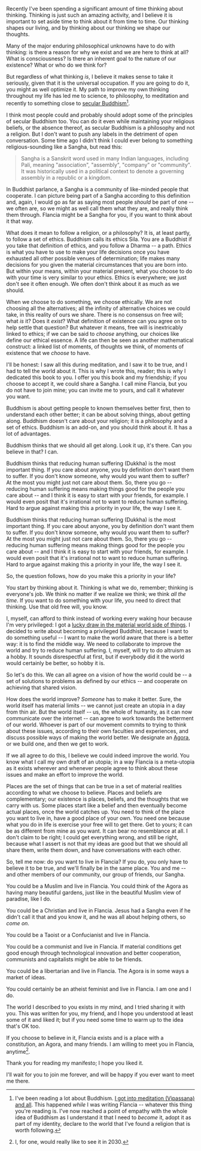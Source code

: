 <!--
.. title: In Flancia we will one day meet
.. slug: meet
.. date: 2019-10-11 16:22:39 UTC+02:00
.. tags: 
.. category: 
.. link: 
.. description: 
.. type: text
.. status:
-->

Recently I've been spending a significant amount of time thinking about thinking. Thinking is just such an amazing activity, and I believe it is important to set aside time to think about it from time to time. Our thinking shapes our living, and by thinking about our thinking we shape our thoughts.

Many of the major enduring philosophical unknowns have to do with thinking: is there a reason for why we exist and we are here to think at all? What is consciousness? Is there an inherent goal to the nature of our existence? What or who do we think for?

But regardless of what thinking *is*, I believe it makes sense to take it seriously, given that it is the universal occupation. If you are going to do it, you might as well optimize it. My path to improve my own thinking throughout my life has led me to science, to philosophy, to meditation and recently to something close to [secular Buddhism](https://en.wikipedia.org/wiki/Secular_Buddhism)[^60].

[^60]: I've been reading a lot about Buddhism. [I got into meditation (Vipassana) and all](link://slug/meditation-for-programmers). This happened *while* I was writing Flancia -- whatever this thing you're reading is. I've now reached a point of empathy with the whole idea of Buddhism as I understand it that I need to *become* it, adopt it as part of my identity, declare to the world that I've found a religion that is worth following.

I think most people could and probably should adopt some of the principles of secular Buddhism too. You can do it even while maintaining your religious beliefs, or the absence thereof, as secular Buddhism is a philosophy and not a religion. But I don't want to push any labels in the detriment of open conversation. Some time ago I didn't think I could ever belong to something religious-sounding like a Sangha, but read this: 

> Sangha is a Sanskrit word used in many Indian languages, including Pali, meaning "association", "assembly", "company" or "community". It was historically used in a political context to denote a governing assembly in a republic or a kingdom.

In Buddhist parlance, a Sangha is a community of like-minded people that cooperate. I can picture being part of a Sangha according to this definition and, again, I would go as far as saying most people *should* be part of one -- we often are, so we might as well call them what they are, and really think them through. Flancia might be a Sangha for you, if you want to think about it that way.

What does it mean to follow a religion, or a philosophy? It is, at least partly, to follow a set of ethics. Buddhism calls its ethics Sila. You are a Buddhist if you take that definition of ethics, and you follow a Dharma -- a path. Ethics is what you have to use to make your life decisions once you have exhausted all other possible venues of determination; life makes many decisions for you given the material circumstances that you are born into. But within your means, within your material present, what you choose to do with your time is very similar to your ethics. Ethics is everywhere; we just don't see it often enough. We often don't think about it as much as we should.

When we choose to do something, we choose ethically. We are not choosing all the alternatives; all the infinity of alternative choices we could take, in this reality of ours we share. There is no consensus on free will; what *is* it? Does it *exist*? What definition of existence can you agree on to help settle that question? But whatever it means, free will is inextricably linked to ethics; if we can be said to *choose* anything, our choices like define our ethical essence. A life can then be seen as another mathematical construct: a linked list of moments, of thoughts we think, of moments of existence that we *choose* to have.

I'll be honest: I saw all this during meditation, and I saw it to be true, and I had to tell the world about it. This is why I wrote this, reader; this is why I dedicated this book to you. I offer you this book and my friendship; if you choose to accept it, we could share a Sangha. I call mine Flancia, but you do not have to join mine; you can invite me to yours, and call it whatever you want.

Buddhism is about getting people to known themselves better first, then to understand each other better; it can be about solving things, about getting along. Buddhism doesn't care about your religion; it is a philosophy and a set of ethics. Buddhism is an add-on, and you should think about it. It has a lot of advantages.

Buddhism thinks that we should all get along. Look it up, it's there. Can you believe in that? I can.

Buddhism thinks that reducing human suffering (Dukkha) is the most important thing. If you care about anyone, you by definition don't want them to suffer. If you don't know someone, why would you want them to suffer? At the most you might just not care about them. So, there you go -- reducing human suffering means making things good for the people you care about -- and I think it is easy to start with your friends, for example. I would even posit that it's irrational not to want to reduce human suffering. Hard to argue against making this a priority in your life, the way I see it.

Buddhism thinks that reducing human suffering (Dukkha) is the most important thing. If you care about anyone, you by definition don't want them to suffer. If you don't know someone, why would you want them to suffer? At the most you might just not care about them. So, there you go -- reducing human suffering means making things good for the people you care about -- and I think it is easy to start with your friends, for example. I would even posit that it's irrational not to want to reduce human suffering. Hard to argue against making this a priority in your life, the way I see it.

So, the question follows, how do you make this a priority in your life?

You start by thinking about it. Thinking is what we do, remember; thinking is everyone's job. We think no matter if we realize we think; we think *all the time*. If you want to do something with your life, you need to direct that thinking. Use that old free will, you know.

I, myself, can afford to think instead of working every waking hour because I'm very privileged: I got a [lucky draw in the material world side of things](/privilege). I decided to write about becoming a privileged Buddhist, because I want to do something useful -- I want to make the world aware that there is a better way: it is to find the middle way. We need to collaborate to improve the world and try to reduce human suffering. I, myself, will try to do altruism as a hobby. It sounds disrespectful at first, but if everybody did it the world would certainly be better, so hobby it is.

So let's do this. We can all agree on a vision of how the world could be -- a set of solutions to problems as defined by our ethics -- and cooperate on achieving that shared vision. 

How does the world improve? *Someone* has to make it better. Sure, the world itself has material limits -- we cannot just create an utopia in a day from thin air. But the world itself -- us, the whole of humanity, as it can now communicate over the internet -- can agree to work towards the betterment of our world. Whoever is part of our movement commits to trying to think about these issues, according to their own faculties and experiences, and discuss possible ways of making the world better. We designate an [Agora](link://slug/agora), or we build one, and then we get to work.

If we all agree to do this, I believe we could indeed improve the world. You know what I call my own draft of an utopia; in a way Flancia is a meta-utopia as it exists wherever and whenever people agree to think about these issues and make an effort to improve the world.

Places are the set of things that can be true in a set of material realities according to what we choose to believe. Places and beliefs are complementary; our existence is places, beliefs, and the thoughts that we carry with us. Some places start like a belief and then eventually become actual places, once the world catches up. You need to think of the place you want to live in, have a good place of your own. You need one because what you do in life is exercise your free will to get there. Get to yours; it can be as different from mine as you want. It can bear no resemblance at all. I don't claim to be right; I could get everything wrong, and still be right, because what I assert is not that my ideas are good but that we should all share them, write them down, and have conversations with each other.

So, tell me now: do you want to live in Flancia? If you do, you only have to believe it to be true, and we'll finally be in the same place. You and me -- and other members of our community, our group of friends, our Sangha.

You could be a Muslim and live in Flancia. You could think of the Agora as having many beautiful gardens, just like in the beautiful Muslim view of paradise, like I do.

You could be a Christian and live in Flancia. Jesus had a Sangha even if he didn't call it that and you know it, and he was all about helping others, so *come on*.

You could be a Taoist or a Confucianist and live in Flancia.

You could be a communist and live in Flancia. If material conditions get good enough through technological innovation and better cooperation, communists and capitalists might be able to be friends.

You could be a libertarian and live in Flancia. The Agora is in some ways a market of ideas.

You could certainly be an atheist feminist and live in Flancia. I am one and I do.

The world I described to you exists in my mind, and I tried sharing it with you. This was written for you, my friend, and I hope you understood at least some of it and liked it; but if you need some time to warm up to the idea that's OK too.

If you choose to believe in it, Flancia exists and is a place with a constitution, an Agora, and many friends. I am willing to meet you in Flancia, anytime[^2].

[^2]: I, for one, would really like to see it in 2030.

Thank you for reading my manifesto; I hope you liked it. 

I'll wait for you to join me forever, and will be happy if you ever want to meet me there.
